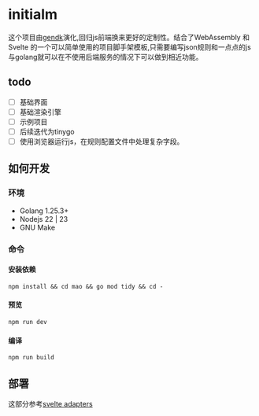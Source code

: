# initialm

这个项目由[gendk](https://github.com/langbiantianya/gendk)演化,回归js前端换来更好的定制性。结合了WebAssembly 和 Svelte 的一个可以简单使用的项目脚手架模板,只需要编写json规则和一点点的js与golang就可以在不使用后端服务的情况下可以做到相近功能。

## todo

- [ ] 基础界面
- [ ] 基础渲染引擎
- [ ] 示例项目
- [ ] 后续迭代为tinygo
- [ ] 使用浏览器运行js，在规则配置文件中处理复杂字段。

## 如何开发

### 环境

- Golang 1.25.3+
- Nodejs 22 | 23
- GNU Make

### 命令

#### 安装依赖

```shell
npm install && cd mao && go mod tidy && cd -
```

#### 预览

```shell
npm run dev
```

#### 编译

```shell
npm run build
```

## 部署

这部分参考[svelte adapters](https://svelte.dev/docs/kit/adapters)
